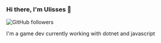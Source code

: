 ### Hi there, I'm Ulisses 👋

<img alt="GitHub followers" src="https://img.shields.io/github/followers/ulissessigma?style=social">

I'm a game dev currently working with dotnet and javascript 

<!--
**ulissessigma/ulissessigma** is a ✨ _special_ ✨ repository because its `README.md` (this file) appears on your GitHub profile.

Here are some ideas to get you started:

- 🔭 I’m currently working on ...
- 🌱 I’m currently learning ...
- 👯 I’m looking to collaborate on ...
- 🤔 I’m looking for help with ...
- 💬 Ask me about ...
- 📫 How to reach me: ...
- 😄 Pronouns: ...
- ⚡ Fun fact: ...
-->
